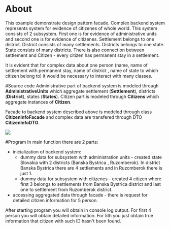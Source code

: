 # About
This example demonstrate design pattern facade. Complex backend system represents system for evidence of citizenes of
whole world. This system consists of 2 subsystem. First one is for evidence of administrative units and 
 second one is for evidence of citizenes. Settlement belongs to one district. District consists
 of many settlements. Districts belongs to one state. State consists of many districts. There is also connection
  between settlement and Citizen - every citizen has permanent stay in a settlement.
 
 It is evident that for complex data about one person (name, name of settlement with permanent stay, name of district
 , name of state to which citizen belong to) it would be necessary to interact with many classes.
 
 #Source code
 Administrative part of backend system is modeled through __AdministrativeUnits__ which aggregate settlement
  (__Settlement__), districts (__District__), states (__States__). Citizen part is modeled through __Citizens__ which
   aggregate instances of __Citizen__.
 
 Facade to backend system described above is modeled through class __CitizenInfoFacade__ and complex data are
  transfered through DTO __CitizenInfoDTO__.
  
 <img src="https://www.plantuml.com/plantuml/img/XLJRRi8m37tFL-Hnq-0BDY4G20bfqnvW7-0rfehKfbLia1ZQlozjchRfXV5K7Vlu-CGsQsAmVCap8LXpXdAR0P5K6b8BkJmNLYeadHfP0ZDQ8_UGW48XaZhnoC0exqAwt_B8LfjK6iZH0zgmf2hZe3pmhedV7Bfo2kIo4oRn6shj6kXXkS0xx3hi6xF2f7Ggwcw6IeJiZELel5Pel4KVTz-c1GkHO6XvYd2wbTYPsshMFsWUYYK-fs-jH9k3STMSjTlGMMdngeiBrR6X4WMf3oYhz4K8h88EZJW7SoxyV0Dvet9jAfF0-efVHZD966C-kQc2r2dKWPTU-TtfKwR8-qkMzT2doFxpwsHd5NNk-HeWUgv555BHg1gmNivERCfj_nNLmY_yoXCf3eLbw2ztp6rtOxILpGK0moP9aCZTtLrK0NzWnNBPbXVjdLHeLrE8Tl8kq7oBAKirhtO-5ssrPkcTRDZiGJEHbueosZ4ncEr_ESrczchHJ7YYQtVuOer6kR-wFm00">
 
 #Program
 In main function there are 2 parts:
 - inicialization of backend system:
      - dummy data for subsystem with administration units - created state Slovakia with 2 districts (Banska Bystrica
      , Ruzomberok). In district Banska Bystrica there are 4 settlements and in Ruzomberok there is just 1.
      - dummy data for subsystem with citizenes - created 4 citizen where first 3 belongs to settlements from Banska
       Bystrica district and last one to settlement from Ruzomberok district.
  - accessing aggregated data through facade - there is request for detailed citizen information for 5 person.
  
  After starting program you will obtain in console log output. For first 4 person you will obtain detailed
   information. For 5th you just obtain true information that citizen with such ID hasn't been found.